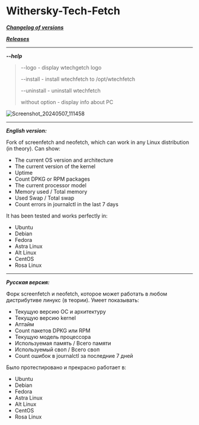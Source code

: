 # Withersky-Tech-Fetch
[***Changelog of versions***](https://github.com/withersky/Withersky-Tech-Fetch/commits/main)

[***Releases***](https://github.com/withersky/Withersky-Tech-Fetch/releases)
***
***--help***

> --logo - display wtechgetch logo
> 
> --install - install wtechfetch to /opt/wtechfetch
> 
> --uninstall - uninstall wtechfetch
> 
> without option - display info about PC

![Screenshot_20240507_111458](https://github.com/withersky/Withersky-Tech-Fetch/assets/55928929/65a1e8e7-3b88-4ea1-b36f-f86cc98e3039)
***
***English version:***

Fork of screenfetch and neofetch, which can work in any Linux distribution (in theory).
Can show:
- The current OS version and architecture
- The current version of the kernel
- Uptime
- Count DPKG or RPM packages
- The current processor model
- Memory used / Total memory
- Used Swap / Total swap
- Count errors in journalctl in the last 7 days

It has been tested and works perfectly in:
- Ubuntu
- Debian
- Fedora
- Astra Linux
- Alt Linux
- CentOS
- Rosa Linux
***
***Русская версия:***

Форк screenfetch и neofetch, которое может работать в любом дистрибутиве линукс (в теории). 
Умеет показывать:
- Текущую версию ОС и архитектуру
- Текущую версию kernel
- Аптайм
- Count пакетов DPKG или RPM
- Текущую модель процессора
- Используемая память / Всего памяти
- Используемый своп / Всего своп
- Count ошибок в journalctl за последние 7 дней

Было протестировано и прекрасно работает в:
- Ubuntu
- Debian
- Fedora
- Astra Linux
- Alt Linux
- CentOS
- Rosa Linux
